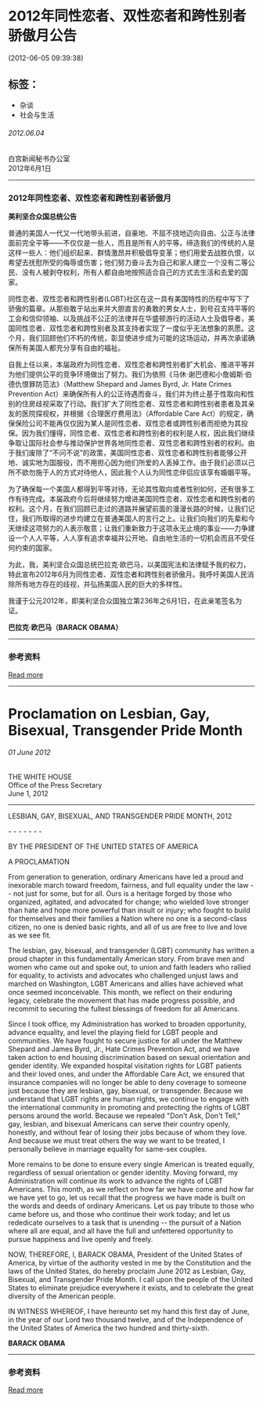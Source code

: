 # 2012年同性恋者、双性恋者和跨性别者骄傲月公告

(2012-06-05 09:39:38)

## 标签：

- 杂谈
- 社会与生活

###### 2012.06.04

白宫新闻秘书办公室  
2012年6月1日

---

### 2012年同性恋者、双性恋者和跨性别者骄傲月

**美利坚合众国总统公告**

普通的美国人一代又一代地带头前进，自豪地、不屈不挠地迈向自由、公正与法律面前完全平等——不仅仅是一些人，而且是所有人的平等。缔造我们的传统的人是这样一些人：他们组织起来、群情激昂并积极倡导变革；他们用爱去战胜仇恨，以希望去抚慰所受的侮辱或伤害；他们努力奋斗去为自己和家人建立一个没有二等公民、没有人被剥夺权利，所有人都自由地按照适合自己的方式去生活和去爱的国家。

同性恋者、双性恋者和跨性别者(LGBT)社区在这一具有美国特性的历程中写下了骄傲的篇章。从那些敢于站出来并大胆直言的勇敢的男女人士，到号召支持平等的工会和信仰领袖、以及挑战不公正的法律并在华盛顿游行的活动人士及倡导者，美国同性恋者、双性恋者和跨性别者及其支持者实现了一度似乎无法想象的夙愿。这个月，我们回顾他们不朽的传统，彰显使进步成为可能的这场运动，并再次承诺确保所有美国人都充分享有自由的福祉。

自我上任以来，本届政府为同性恋者、双性恋者和跨性别者扩大机会、推进平等并为他们提供公平的竞争环境做出了努力。我们为依照《马休‧谢巴德和小詹姆斯·伯德仇恨罪防范法》（Matthew Shepard and James Byrd, Jr. Hate Crimes Prevention Act）来确保所有人的公正待遇而奋斗，我们并为终止基于性取向和性别的住房歧视采取了行动。我们扩大了同性恋者、双性恋者和跨性别者患者及其亲友的医院探视权，并根据《合理医疗费用法》（Affordable Care Act）的规定，确保保险公司不能再仅仅因为某人是同性恋者、双性恋者或跨性别者而拒绝为其投保。因为我们懂得，同性恋者、双性恋者和跨性别者的权利是人权，因此我们继续争取让国际社会参与推动保护世界各地同性恋者、双性恋者和跨性别者的权利。由于我们废除了“不问不说”的政策，美国同性恋者、双性恋者和跨性别者能够公开地、诚实地为国服役，而不用担心因为他们所爱的人丢掉工作。由于我们必须以己所不欲勿施于人的方式对待他人，因此我个人认为同性恋伴侣应该享有婚姻平等。

为了确保每一个美国人都得到平等对待，无论其性取向或者性别如何，还有很多工作有待完成。本届政府今后将继续努力增进美国同性恋者、双性恋者和跨性别者的权利。这个月，在我们回顾已走过的道路并展望前面的漫漫长路的时候，让我们记住，我们所取得的进步均建立在普通美国人的言行之上。让我们向我们的先辈和今天继续这项努力的人表示敬意；让我们重新致力于这项永无止境的事业——力争建设一个人人平等，人人享有追求幸福并公开地、自由地生活的一切机会而且不受任何约束的国家。

为此，我，美利坚合众国总统巴拉克·欧巴马，以美国宪法和法律赋予我的权力，特此宣布2012年6月为同性恋者、双性恋者和跨性别者骄傲月。我呼吁美国人民消除所有地方存在的歧视，并弘扬美国人民的巨大的多样性。

我谨于公元2012年，即美利坚合众国独立第236年之6月1日，在此亲笔签名为证。

**巴拉克·欧巴马（BARACK OBAMA）**

---

### 参考资料

[Read more](http://iipdigital.usembassy.gov/st/chinese/texttrans/2012/06/201206046776.html#ixzz1wsYQ8Mip)

---

# Proclamation on Lesbian, Gay, Bisexual, Transgender Pride Month

###### 01 June 2012

THE WHITE HOUSE  
Office of the Press Secretary  
June 1, 2012

---

LESBIAN, GAY, BISEXUAL, AND TRANSGENDER PRIDE MONTH, 2012

\- - - - - - -

BY THE PRESIDENT OF THE UNITED STATES OF AMERICA

A PROCLAMATION

From generation to generation, ordinary Americans have led a proud and inexorable march toward freedom, fairness, and full equality under the law -- not just for some, but for all. Ours is a heritage forged by those who organized, agitated, and advocated for change; who wielded love stronger than hate and hope more powerful than insult or injury; who fought to build for themselves and their families a Nation where no one is a second-class citizen, no one is denied basic rights, and all of us are free to live and love as we see fit.

The lesbian, gay, bisexual, and transgender (LGBT) community has written a proud chapter in this fundamentally American story. From brave men and women who came out and spoke out, to union and faith leaders who rallied for equality, to activists and advocates who challenged unjust laws and marched on Washington, LGBT Americans and allies have achieved what once seemed inconceivable. This month, we reflect on their enduring legacy, celebrate the movement that has made progress possible, and recommit to securing the fullest blessings of freedom for all Americans.

Since I took office, my Administration has worked to broaden opportunity, advance equality, and level the playing field for LGBT people and communities. We have fought to secure justice for all under the Matthew Shepard and James Byrd, Jr., Hate Crimes Prevention Act, and we have taken action to end housing discrimination based on sexual orientation and gender identity. We expanded hospital visitation rights for LGBT patients and their loved ones, and under the Affordable Care Act, we ensured that insurance companies will no longer be able to deny coverage to someone just because they are lesbian, gay, bisexual, or transgender. Because we understand that LGBT rights are human rights, we continue to engage with the international community in promoting and protecting the rights of LGBT persons around the world. Because we repealed "Don't Ask, Don't Tell," gay, lesbian, and bisexual Americans can serve their country openly, honestly, and without fear of losing their jobs because of whom they love. And because we must treat others the way we want to be treated, I personally believe in marriage equality for same-sex couples.

More remains to be done to ensure every single American is treated equally, regardless of sexual orientation or gender identity. Moving forward, my Administration will continue its work to advance the rights of LGBT Americans. This month, as we reflect on how far we have come and how far we have yet to go, let us recall that the progress we have made is built on the words and deeds of ordinary Americans. Let us pay tribute to those who came before us, and those who continue their work today; and let us rededicate ourselves to a task that is unending -- the pursuit of a Nation where all are equal, and all have the full and unfettered opportunity to pursue happiness and live openly and freely.

NOW, THEREFORE, I, BARACK OBAMA, President of the United States of America, by virtue of the authority vested in me by the Constitution and the laws of the United States, do hereby proclaim June 2012 as Lesbian, Gay, Bisexual, and Transgender Pride Month. I call upon the people of the United States to eliminate prejudice everywhere it exists, and to celebrate the great diversity of the American people.

IN WITNESS WHEREOF, I have hereunto set my hand this first day of June, in the year of our Lord two thousand twelve, and of the Independence of the United States of America the two hundred and thirty-sixth.

**BARACK OBAMA**

---

### 参考资料

[Read more](http://iipdigital.usembassy.gov/st/english/texttrans/2012/06/201206016693.html#ixzz1wsYRo99R)